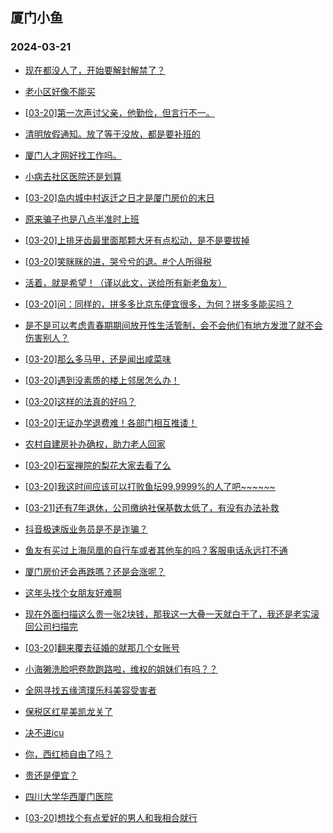 ## 厦门小鱼 
### 2024-03-21

+ [现在都没人了，开始要解封解禁了？](http://bbs.xmfish.com/read-htm-tid-18163219.html)

+ [老小区好像不能买](http://bbs.xmfish.com/read-htm-tid-18163101.html)

+ [[03-20]第一次声讨父亲，他勤俭，但言行不一。](http://bbs.xmfish.com/read-htm-tid-18163276.html)

+ [清明放假通知。放了等于没放，都是要补班的](http://bbs.xmfish.com/read-htm-tid-18163153.html)

+ [厦门人才网好找工作吗。](http://bbs.xmfish.com/read-htm-tid-18163215.html)

+ [小病去社区医院还是划算](http://bbs.xmfish.com/read-htm-tid-18163174.html)

+ [[03-20]岛内城中村返迁之日才是厦门房价的末日](http://bbs.xmfish.com/read-htm-tid-18163286.html)

+ [原来骗子也是八点半准时上班](http://bbs.xmfish.com/read-htm-tid-18163159.html)

+ [[03-20]上排牙齿最里面那颗大牙有点松动，是不是要拔掉](http://bbs.xmfish.com/read-htm-tid-18163152.html)

+ [[03-20]笑眯眯的进，哭兮兮的退。#个人所得税](http://bbs.xmfish.com/read-htm-tid-18163262.html)

+ [活着，就是希望！（谨以此文，送给所有新老鱼友）](http://bbs.xmfish.com/read-htm-tid-18163386.html)

+ [[03-20]问：同样的，拼多多比京东便宜很多，为何？拼多多能买吗？](http://bbs.xmfish.com/read-htm-tid-18163133.html)

+ [是不是可以考虑青春期期间放开性生活管制，会不会他们有地方发泄了就不会伤害别人？](http://bbs.xmfish.com/read-htm-tid-18163347.html)

+ [[03-20]那么多马甲，还是闻出咸菜味](http://bbs.xmfish.com/read-htm-tid-18163327.html)

+ [[03-20]遇到没素质的楼上邻居怎么办！](http://bbs.xmfish.com/read-htm-tid-18163325.html)

+ [[03-20]这样的法真的好吗？](http://bbs.xmfish.com/read-htm-tid-18163434.html)

+ [[03-20]无证办学退费难！各部门相互推诿！](http://bbs.xmfish.com/read-htm-tid-18163458.html)

+ [农村自建房补办确权，助力老人回家](http://bbs.xmfish.com/read-htm-tid-18163398.html)

+ [[03-20]石室禅院的梨花大家去看了么](http://bbs.xmfish.com/read-htm-tid-18163411.html)

+ [[03-20]我这时间应该可以打败鱼坛99.9999%的人了吧~~~~~~](http://bbs.xmfish.com/read-htm-tid-18163502.html)

+ [[03-21]还有7年退休，公司缴纳社保基数太低了，有没有办法补救](http://bbs.xmfish.com/read-htm-tid-18163612.html)

+ [抖音极速版业务员是不是诈骗？](http://bbs.xmfish.com/read-htm-tid-18163489.html)

+ [鱼友有买过上海凤凰的自行车或者其他车的吗？客服电话永远打不通](http://bbs.xmfish.com/read-htm-tid-18163367.html)

+ [厦门房价还会再跌嗎？还是会涨呢？](http://bbs.xmfish.com/read-htm-tid-18163610.html)

+ [这年头找个女朋友好难啊](http://bbs.xmfish.com/read-htm-tid-18163616.html)

+ [现在外面扫描这么贵一张2块钱，那我这一大叠一天就白干了，我还是老实滚回公司扫描完](http://bbs.xmfish.com/read-htm-tid-18163463.html)

+ [[03-20]翻来覆去征婚的就那几个女账号](http://bbs.xmfish.com/read-htm-tid-18163410.html)

+ [小海獭洗脸吧卷款跑路啦，维权的姐妹们有吗？？](http://bbs.xmfish.com/read-htm-tid-18163557.html)

+ [全网寻找五缘湾璞乐科美容受害者](http://bbs.xmfish.com/read-htm-tid-18163453.html)

+ [保税区红星美凯龙关了](http://bbs.xmfish.com/read-htm-tid-18163625.html)

+ [决不进icu](http://bbs.xmfish.com/read-htm-tid-18163744.html)

+ [你，西红柿自由了吗？](http://bbs.xmfish.com/read-htm-tid-18163626.html)

+ [贵还是便宜？](http://bbs.xmfish.com/read-htm-tid-18163645.html)

+ [四川大学华西厦门医院](http://bbs.xmfish.com/read-htm-tid-18163588.html)

+ [[03-20]想找个有点爱好的男人和我相合就行](http://bbs.xmfish.com/read-htm-tid-18163567.html)

